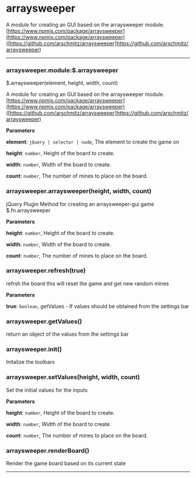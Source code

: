 # arraysweeper

A module for creating an GUI based on the arraysweeper module.
[https://www.npmjs.com/package/arraysweeper](https://www.npmjs.com/package/arraysweeper)
([https://github.com/arschmitz/arraysweeper]https://github.com/arschmitz/arraysweeper)



* * *

### arraysweeper.module:$.arraysweeper
$.arraysweeper(element, height, width, count) 

A module for creating an GUI based on the arraysweeper module.
[https://www.npmjs.com/package/arraysweeper](https://www.npmjs.com/package/arraysweeper)
([https://github.com/arschmitz/arraysweeper]https://github.com/arschmitz/arraysweeper)

**Parameters**

**element**: `jQuery | selector | node`, The element to create the game on

**height**: `number`, Height of the board to create.

**width**: `number`, Width of the board to create.

**count**: `number`, The number of mines to place on the board.



### arraysweeper.arraysweeper(height, width, count) 

jQuery Plugin Method for creating an arraysweeper-gui game
$.fn.arraysweeper

**Parameters**

**height**: `number`, Height of the board to create.

**width**: `number`, Width of the board to create.

**count**: `number`, The number of mines to place on the board.



### arraysweeper.refresh(true) 

refrsh the board this will reset the game and get new random mines

**Parameters**

**true**: `boolean`, getValues - If values should be obtained from the settings bar



### arraysweeper.getValues() 

return an object of the values from the settings bar



### arraysweeper.init() 

Initalize the toolbars



### arraysweeper.setValues(height, width, count) 

Set the initial values for the inputs

**Parameters**

**height**: `number`, Height of the board to create.

**width**: `number`, Width of the board to create.

**count**: `number`, The number of mines to place on the board.



### arraysweeper.renderBoard() 

Render the game board based on its current state




* * *











